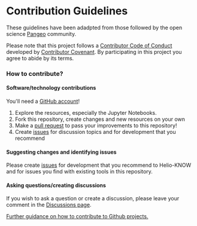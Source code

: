 
# Contribution Guidelines
These guidelines have been adadpted from those followed by the open science [Pangeo](https://pangeo.io/) community. 

Please note that this project follows a [Contributor Code of Conduct]() developed by [Contributor Covenant](https://www.contributor-covenant.org/). By participating in this project you agree to abide by its terms.


### How to contribute?


#### Software/technology contributions
You'll need a [GitHub account](https://github.com/)!

1. Explore the resources, especially the Jupyter Notebooks. 
2. Fork this repository, create changes and new resources on your own
3. Make a [pull request](https://docs.github.com/en/github/collaborating-with-pull-requests/proposing-changes-to-your-work-with-pull-requests/about-pull-requests) to pass your improvements to this repository! 
4. Create [issues](https://github.com/rmcgranaghan/Helio-KNOW/issues) for discussion topics and for development that you recommend

#### Suggesting changes and identifying issues
Please create [issues](https://github.com/rmcgranaghan/Helio-KNOW/issues) for development that you recommend to Helio-KNOW and for issues you find with existing tools in this repository. 


#### Asking questions/creating discussions
If you wish to ask a question or create a discussion, please leave your comment in the [Discussions page](https://github.com/rmcgranaghan/Helio-KNOW/discussions).





[Further guidance on how to contribute to Github projects.](https://www.dataschool.io/how-to-contribute-on-github/)

